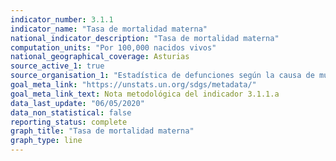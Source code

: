 ```yaml
---
indicator_number: 3.1.1
indicator_name: "Tasa de mortalidad materna"
national_indicator_description: "Tasa de mortalidad materna"
computation_units: "Por 100,000 nacidos vivos"
national_geographical_coverage: Asturias
source_active_1: true
source_organisation_1: "Estadística de defunciones según la causa de muerte, INE"
goal_meta_link: "https://unstats.un.org/sdgs/metadata/"
goal_meta_link_text: Nota metodológica del indicador 3.1.1.a
data_last_update: "06/05/2020"
data_non_statistical: false
reporting_status: complete
graph_title: "Tasa de mortalidad materna"
graph_type: line
---
```


